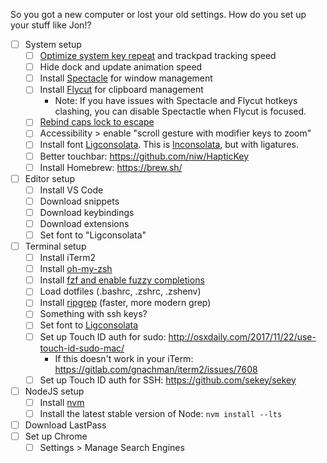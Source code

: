 So you got a new computer or lost your old settings. How do you set up your stuff like Jon!?

- [ ] System setup
    - [ ] [Optimize system key repeat](https://apple.stackexchange.com/a/83923)
     and trackpad tracking speed
    - [ ] Hide dock and update animation speed
    - [ ] Install [Spectacle](https://www.spectacleapp.com/) for window management
    - [ ] Install [Flycut](https://itunes.apple.com/us/app/flycut-clipboard-manager/id442160987?mt=12) for clipboard management
        * Note: If you have issues with Spectacle and Flycut hotkeys clashing, you can disable Spectactle when Flycut is focused.
    - [ ] [Rebind caps lock to escape](https://stackoverflow.com/a/40254864)
    - [ ] Accessibility > enable "scroll gesture with modifier keys to zoom"
    - [ ] Install font [Ligconsolata](https://github.com/googlefonts/Inconsolata/tree/master/fonts/otf). This is [Inconsolata](https://fonts.google.com/specimen/Inconsolata?selection.family=Inconsolata), but with ligatures.
    - [ ] Better touchbar: https://github.com/niw/HapticKey
    - [ ] Install Homebrew: https://brew.sh/
- [ ] Editor setup
    - [ ] Install VS Code
    - [ ] Download snippets
    - [ ] Download keybindings 
    - [ ] Download extensions
    - [ ] Set font to "Ligconsolata"
- [ ] Terminal setup
    - [ ] Install iTerm2
    - [ ] Install [oh-my-zsh](https://github.com/robbyrussell/oh-my-zsh)
    - [ ] Install [fzf and enable fuzzy completions](https://sourabhbajaj.com/mac-setup/iTerm/fzf.html)
    - [ ] Load dotfiles (.bashrc, .zshrc, .zshenv)
    - [ ] Install [ripgrep](https://github.com/BurntSushi/ripgrep) (faster, more modern grep)
    - [ ] Something with ssh keys?
    - [ ] Set font to [Ligconsolata](https://github.com/googlefonts/Inconsolata/tree/master/fonts/otf)
    - [ ] Set up Touch ID auth for sudo: http://osxdaily.com/2017/11/22/use-touch-id-sudo-mac/
        * If this doesn't work in your iTerm: https://gitlab.com/gnachman/iterm2/issues/7608
    - [ ] Set up Touch ID auth for SSH: https://github.com/sekey/sekey
- [ ] NodeJS setup
    - [ ] Install [nvm](https://github.com/creationix/nvm)
    - [ ] Install the latest stable version of Node: `nvm install --lts`
- [ ] Download LastPass
- [ ] Set up Chrome
    - [ ] Settings > Manage Search Engines
